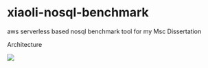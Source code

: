 # xiaoli-nosql-benchmark

aws serverless based nosql benchmark tool for my Msc Dissertation

Architecture

![](https://xiao-photo-original.s3-eu-west-1.amazonaws.com/DITFinalProjectArchitectureStream.png)
